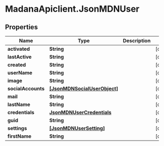 # MadanaApiclient.JsonMDNUser

## Properties

Name | Type | Description | Notes
------------ | ------------- | ------------- | -------------
**activated** | **String** |  | [optional] 
**lastActive** | **String** |  | [optional] 
**created** | **String** |  | [optional] 
**userName** | **String** |  | [optional] 
**image** | **String** |  | [optional] 
**socialAccounts** | [**[JsonMDNSocialUserObject]**](JsonMDNSocialUserObject.md) |  | [optional] 
**mail** | **String** |  | [optional] 
**lastName** | **String** |  | [optional] 
**credentials** | [**JsonMDNUserCredentials**](JsonMDNUserCredentials.md) |  | [optional] 
**guid** | **String** |  | [optional] 
**settings** | [**[JsonMDNUserSetting]**](JsonMDNUserSetting.md) |  | [optional] 
**firstName** | **String** |  | [optional] 


